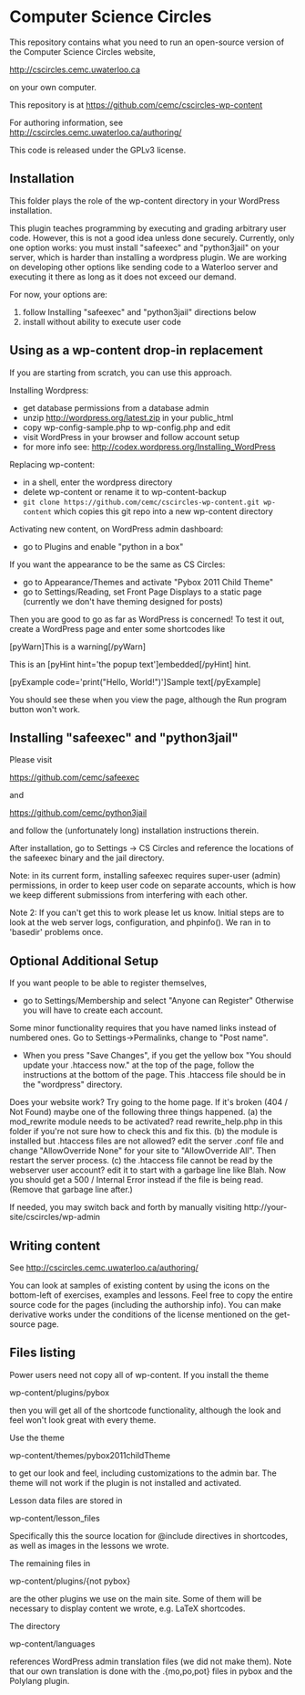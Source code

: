 Computer Science Circles
========================
This repository contains what you need to run an open-source
version of the Computer Science Circles website,

 http://cscircles.cemc.uwaterloo.ca

on your own computer.

This repository is at https://github.com/cemc/cscircles-wp-content

For authoring information, see http://cscircles.cemc.uwaterloo.ca/authoring/

This code is released under the GPLv3 license.


Installation
-------------------------------------------
This folder plays the role of the wp-content
directory in your WordPress installation.

This plugin teaches programming by executing and grading
arbitrary user code. However, this is not a good idea unless
done securely. Currently, only one option works: you must
install "safeexec" and "python3jail" on your server, which
is harder than installing a wordpress plugin. We are working
on developing other options like sending code to a Waterloo
server and executing it there as long as it does not exceed
our demand.

For now, your options are:
 1. follow Installing "safeexec" and "python3jail" directions below
 2. install without ability to execute user code


Using as a wp-content drop-in replacement
-----------------------------------------
If you are starting from scratch, you can use this approach.

Installing Wordpress:
- get database permissions from a database admin
- unzip http://wordpress.org/latest.zip in your public_html
- copy wp-config-sample.php to wp-config.php and edit
- visit WordPress in your browser and follow account setup
- for more info see: http://codex.wordpress.org/Installing_WordPress

Replacing wp-content:
- in a shell, enter the wordpress directory
- delete wp-content or rename it to wp-content-backup
- `git clone https://github.com/cemc/cscircles-wp-content.git wp-content`
  which copies this git repo into a new wp-content directory

Activating new content, on WordPress admin dashboard:
 - go to Plugins and enable "python in a box"

If you want the appearance to be the same as CS Circles:
 - go to Appearance/Themes and activate "Pybox 2011 Child Theme"
 - go to Settings/Reading, set Front Page Displays to a static page
   (currently we don't have theming designed for posts)

Then you are good to go as far as WordPress is concerned! To test
it out, create a WordPress page and enter some shortcodes like

[pyWarn]This is a warning[/pyWarn]

This is an [pyHint hint='the popup text']embedded[/pyHint] hint.

[pyExample code='print("Hello, World!")']Sample text[/pyExample]

You should see these when you view the page, although the Run program
button won't work.


Installing "safeexec" and "python3jail"
---------------------------------------
Please visit

 https://github.com/cemc/safeexec

and

 https://github.com/cemc/python3jail

and follow the (unfortunately long) installation instructions therein.

After installation, go to 
  Settings -> CS Circles
and reference the locations of the safeexec binary and the jail directory.

Note: in its current form, installing safeexec requires super-user (admin)
permissions, in order to keep user code on separate accounts, which is
how we keep different submissions from interfering with each other.

Note 2: If you can't get this to work please let us know. Initial steps 
are to look at the web server logs, configuration, and phpinfo(). We
ran in to 'basedir' problems once.

Optional Additional Setup
-------------------------
If you want people to be able to register themselves,
 - go to Settings/Membership and select "Anyone can Register"
Otherwise you will have to create each account.

Some minor functionality requires that you have named links instead of 
numbered ones. Go to Settings->Permalinks, change to "Post name".

- When you press "Save Changes", if you get the yellow box 
    "You should update your .htaccess now." 
  at the top of the page, follow the instructions at the bottom of the page.
  This .htaccess file should be in the "wordpress" directory.

Does your website work? Try going to the home page. If it's broken
(404 / Not Found) maybe one of the following three things happened.
(a) the mod_rewrite module needs to be activated? read rewrite_help.php
  in this folder if you're not sure how to check this and fix this.
(b) the module is installed but .htaccess files are not allowed? 
  edit the server .conf file and change "AllowOverride None"
  for your site to "AllowOverride All". Then restart the server process.
(c) the .htaccess file cannot be read by the webserver user account?
  edit it to start with a garbage line like Blah. Now you should get a 
  500 / Internal Error instead if the file is being read.
  (Remove that garbage line after.)

If needed, you may switch back and forth by manually visiting 
 http://your-site/cscircles/wp-admin


Writing content
---------------
See http://cscircles.cemc.uwaterloo.ca/authoring/

You can look at samples of existing content by using the icons on
the bottom-left of exercises, examples and lessons. Feel free to
copy the entire source code for the pages (including the authorship
info). You can make derivative works under the conditions of the 
license mentioned on the get-source page.


Files listing 
-------------
Power users need not copy all of wp-content. If you install the theme

 wp-content/plugins/pybox

then you will get all of the shortcode functionality, although
the look and feel won't look great with every theme.

Use the theme

 wp-content/themes/pybox2011childTheme

to get our look and feel, including customizations to the admin bar.
The theme will not work if the plugin is not installed and activated.

Lesson data files are stored in

 wp-content/lesson_files

Specifically this the source location for @include directives in
shortcodes, as well as images in the lessons we wrote.

The remaining files in

 wp-content/plugins/{not pybox}

are the other plugins we use on the main site. Some of them will
be necessary to display content we wrote, e.g. LaTeX shortcodes.

The directory

 wp-content/languages

references WordPress admin translation files (we did not make them).
Note that our own translation is done with the .{mo,po,pot} files
in pybox and the Polylang plugin.
